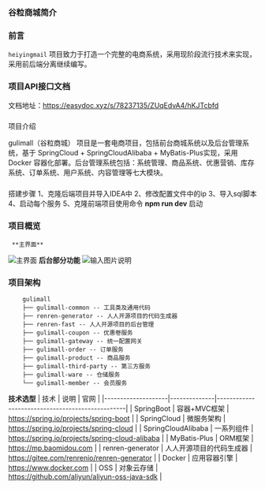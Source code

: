 ### 谷粒商城简介

###  **前言** 


`heiyingmail` 项目致力于打造一个完整的电商系统，采用现阶段流行技术来实现，采用前后端分离继续编写。

### 项目API接口文档


文档地址：https://easydoc.xyz/s/78237135/ZUqEdvA4/hKJTcbfd
### 
项目介绍


gulimall（谷粒商城） 项目是一套电商项目，包括前台商城系统以及后台管理系统，基于 SpringCloud + SpringCloudAlibaba + MyBatis-Plus实现，采用 Docker 容器化部署。后台管理系统包括：系统管理、商品系统、优惠营销、库存系统、订单系统、用户系统、内容管理等七大模块。


### 
搭建步骤
    1、克隆后端项目并导入IDEA中
    2、修改配置文件中的ip
    3、导入sql脚本
    4、启动每个服务
    5、克隆前端项目使用命令 **npm run dev**  启动

### 项目概览
     **主界面** 
![主界面](https://images.gitee.com/uploads/images/2021/1027/200119_ea75881b_9847356.png "屏幕截图.png")
     **后台部分功能** 
![输入图片说明](https://images.gitee.com/uploads/images/2021/1027/200501_cca48f05_9847356.png "屏幕截图.png")
### 项目架构

        gulimall
        ├── gulimall-common -- 工具类及通用代码
        ├── renren-generator -- 人人开源项目的代码生成器
        ├── renren-fast -- 人人开源项目的后台管理
        ├── gulimall-coupon -- 优惠卷服务
        ├── gulimall-gateway -- 统一配置网关
        ├── gulimall-order -- 订单服务
        ├── gulimall-product -- 商品服务
        ├── gulimall-third-party -- 第三方服务
        ├── gulimall-ware -- 仓储服务
        └── gulimall-member -- 会员服务
 **技术选型** 
| 技术                 | 说明           | 官网                                              |
|--------------------|--------------|-------------------------------------------------|
| SpringBoot         | 容器+MVC框架     | https://spring.io/projects/spring-boot          |
| SpringCloud        | 微服务架构        | https://spring.io/projects/spring-cloud         |
| SpringCloudAlibaba | 一系列组件        | https://spring.io/projects/spring-cloud-alibaba |
| MyBatis-Plus       | ORM框架        | https://mp.baomidou.com                         |
| renren-generator   | 人人开源项目的代码生成器 | https://gitee.com/renrenio/renren-generator     |
| Docker             | 应用容器引擎       | https://www.docker.com                          |
| OSS                | 对象云存储        | https://github.com/aliyun/aliyun-oss-java-sdk   |




